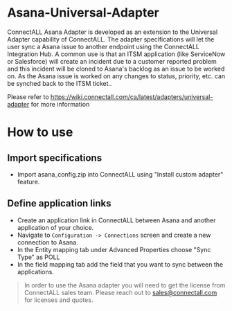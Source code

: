 # Asana-Universal-Adapter

ConnectALL Asana Adapter is developed as an extension to the Universal Adapter capability of ConnectALL. The adapter specifications will let the user sync a Asana issue to another endpoint using the ConnectALL Integration Hub. A common use is that an ITSM application (like ServiceNow or Salesforce) will create an incident due to a customer reported problem and this incident will be cloned to Asana's backlog as an issue to be worked on. As the Asana issue is worked on any changes to status, priority, etc. can be synched back to the ITSM ticket..

Please refer to https://wiki.connectall.com/ca/latest/adapters/universal-adapter for more information

# How to use

## Import specifications
* Import asana_config.zip into ConnectALL using "Install custom adapter" feature.

## Define application links
* Create an application link in ConnectALL between Asana and another application of your choice.
* Navigate to `Configuration -> Connections` screen and create a new connection to Asana.
* In the Entity mapping tab under Advanced Properties choose "Sync Type" as POLL
* In the field mapping tab add the field that you want to sync between the applications.

> In order to use the Asana adapter you will need to get the license from ConnectALL sales team. Please reach out to sales@connectall.com for licenses and quotes.

